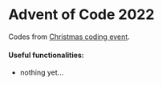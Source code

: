 # Advent of Code 2022

Codes from [Christmas coding event](https://adventofcode.com/2022). 

#### Useful functionalities: 

* nothing yet...
